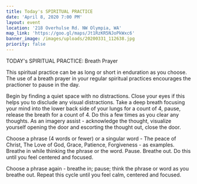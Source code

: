 ```yaml
---
title: Today's SPIRITUAL PRACTICE
date: 'April 8, 2020 7:00 PM'
layout: event
location: '218 Overhulse Rd. NW Olympia, WA'
map_link: 'https://goo.gl/maps/Jt1RzKR5NJoPkWxc6'
banner_image: /images/uploads/20200331_112638.jpg
priority: false
---
```

TODAY's SPIRITUAL PRACTICE: Breath Prayer

This spiritual practice can be as long or short in enduration as you choose. The use of a breath prayer in your regular spiritual practices encourages the practioner to pause in the day. 

Begin by finding a quiet space with no distractions. Close your eyes if this helps you to disclude any visual distractions. Take a deep breath focusing your mind into the lower back side of your lungs for a count of 4, pause, release the breath for a count of 4. Do this a few times as you clear any thoughts. As an imagery assist - acknowledge the thought, visualize yourself opening the door and escorting the thought out, close the door.

Choose a phrase (4 words or fewer) or a singular word - The peace of Christ, The Love of God, Grace, Patience, Forgiveness - as examples.  Breathe in while thinking the phrase or the word. Pause. Breathe out. Do this until you feel centered and focused. 

Choose a phrase again - breathe in; pause; think the phrase or word as you breathe out. Repeat this cycle until you feel calm, centered and focused.